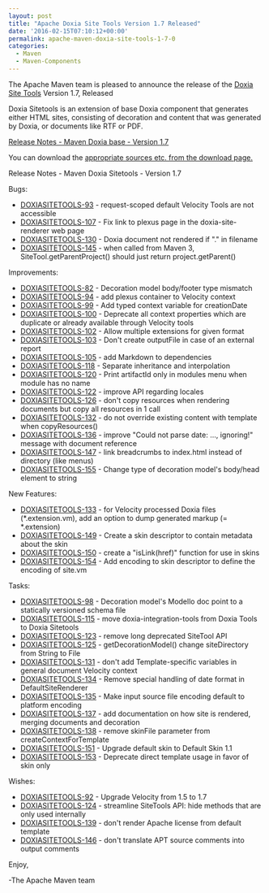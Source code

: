 ```yaml
---
layout: post
title: "Apache Doxia Site Tools Version 1.7 Released"
date: '2016-02-15T07:10:12+00:00'
permalink: apache-maven-doxia-site-tools-1-7-0
categories:
  - Maven
  - Maven-Components
---
```

The Apache Maven team is pleased to announce the release of the
[Doxia Site Tools](https://maven.apache.org/doxia/doxia-sitetools/) Version 1.7,
Released

Doxia Sitetools is an extension of base Doxia component that generates either
HTML sites, consisting of decoration and content that was generated by Doxia,
or documents like RTF or PDF.

<!-- more -->

[Release Notes - Maven Doxia base - Version 1.7](https://issues.apache.org/jira/secure/ReleaseNote.jspa?projectId=12317230&version=12330561&styleName=Text)


You can download the [appropriate sources etc. from the download page.][download]



Release Notes - Maven Doxia Sitetools - Version 1.7

Bugs:

* [DOXIASITETOOLS-93](https://issues.apache.org/jira/browse/DOXIASITETOOLS-93) -  request-scoped default Velocity Tools are not accessible
* [DOXIASITETOOLS-107](https://issues.apache.org/jira/browse/DOXIASITETOOLS-107) -  Fix link to plexus page in the doxia-site- renderer web page
* [DOXIASITETOOLS-130](https://issues.apache.org/jira/browse/DOXIASITETOOLS-130) -  Doxia document not rendered if ".<extension>" in filename
* [DOXIASITETOOLS-145](https://issues.apache.org/jira/browse/DOXIASITETOOLS-145) -  when called from Maven 3, SiteTool.getParentProject() should just return project.getParent()

Improvements:

* [DOXIASITETOOLS-82](https://issues.apache.org/jira/browse/DOXIASITETOOLS-82) -  Decoration model body/footer type mismatch
* [DOXIASITETOOLS-94](https://issues.apache.org/jira/browse/DOXIASITETOOLS-94) -  add plexus container to Velocity context
* [DOXIASITETOOLS-99](https://issues.apache.org/jira/browse/DOXIASITETOOLS-99) -  Add typed context variable for creationDate
* [DOXIASITETOOLS-100](https://issues.apache.org/jira/browse/DOXIASITETOOLS-100) -  Deprecate all context properties which are duplicate or already available through Velocity tools
* [DOXIASITETOOLS-102](https://issues.apache.org/jira/browse/DOXIASITETOOLS-102) -  Allow multiple extensions for given format
* [DOXIASITETOOLS-103](https://issues.apache.org/jira/browse/DOXIASITETOOLS-103) -  Don't create outputFile in case of an external report
* [DOXIASITETOOLS-105](https://issues.apache.org/jira/browse/DOXIASITETOOLS-105) -  add Markdown to dependencies
* [DOXIASITETOOLS-118](https://issues.apache.org/jira/browse/DOXIASITETOOLS-118) -  Separate inheritance and interpolation
* [DOXIASITETOOLS-120](https://issues.apache.org/jira/browse/DOXIASITETOOLS-120) -  Print artifactId only in modules menu when module has no name
* [DOXIASITETOOLS-122](https://issues.apache.org/jira/browse/DOXIASITETOOLS-122) -  improve API regarding locales
* [DOXIASITETOOLS-126](https://issues.apache.org/jira/browse/DOXIASITETOOLS-126) -  don't copy resources when rendering documents but copy all resources in 1 call
* [DOXIASITETOOLS-132](https://issues.apache.org/jira/browse/DOXIASITETOOLS-132) -  do not override existing content with template when copyResources()
* [DOXIASITETOOLS-136](https://issues.apache.org/jira/browse/DOXIASITETOOLS-136) -  improve "Could not parse date: ..., ignoring!" message with document reference
* [DOXIASITETOOLS-147](https://issues.apache.org/jira/browse/DOXIASITETOOLS-147) -  link breadcrumbs to index.html instead of directory (like menus)
* [DOXIASITETOOLS-155](https://issues.apache.org/jira/browse/DOXIASITETOOLS-155) -  Change type of decoration model's body/head element to string

New Features:

* [DOXIASITETOOLS-133](https://issues.apache.org/jira/browse/DOXIASITETOOLS-133) -  for Velocity processed Doxia files (*.extension.vm), add an option to dump generated markup (= *.extension)
* [DOXIASITETOOLS-149](https://issues.apache.org/jira/browse/DOXIASITETOOLS-149) -  Create a skin descriptor to contain metadata about the skin
* [DOXIASITETOOLS-150](https://issues.apache.org/jira/browse/DOXIASITETOOLS-150) -  create a "isLink(href)" function for use in skins
* [DOXIASITETOOLS-154](https://issues.apache.org/jira/browse/DOXIASITETOOLS-154) -  Add encoding to skin descriptor to define the encoding of site.vm

Tasks:

* [DOXIASITETOOLS-98](https://issues.apache.org/jira/browse/DOXIASITETOOLS-98) -  Decoration model's Modello doc point to a statically versioned schema file
* [DOXIASITETOOLS-115](https://issues.apache.org/jira/browse/DOXIASITETOOLS-115) -  move doxia-integration-tools from Doxia Tools to Doxia Sitetools
* [DOXIASITETOOLS-123](https://issues.apache.org/jira/browse/DOXIASITETOOLS-123) -  remove long deprecated SiteTool API
* [DOXIASITETOOLS-125](https://issues.apache.org/jira/browse/DOXIASITETOOLS-125) -  getDecorationModel() change siteDirectory from String to File
* [DOXIASITETOOLS-131](https://issues.apache.org/jira/browse/DOXIASITETOOLS-131) -  don't add Template-specific variables in general document Velocity context
* [DOXIASITETOOLS-134](https://issues.apache.org/jira/browse/DOXIASITETOOLS-134) -  Remove special handling of date format in DefaultSiteRenderer
* [DOXIASITETOOLS-135](https://issues.apache.org/jira/browse/DOXIASITETOOLS-135) -  Make input source file encoding default to platform encoding
* [DOXIASITETOOLS-137](https://issues.apache.org/jira/browse/DOXIASITETOOLS-137) -  add documentation on how site is rendered, merging documents and decoration
* [DOXIASITETOOLS-138](https://issues.apache.org/jira/browse/DOXIASITETOOLS-138) -  remove skinFile parameter from createContextForTemplate
* [DOXIASITETOOLS-151](https://issues.apache.org/jira/browse/DOXIASITETOOLS-151) -  Upgrade default skin to Default Skin 1.1
* [DOXIASITETOOLS-153](https://issues.apache.org/jira/browse/DOXIASITETOOLS-153) -  Deprecate direct template usage in favor of skin only

Wishes:

* [DOXIASITETOOLS-92](https://issues.apache.org/jira/browse/DOXIASITETOOLS-92) -  Upgrade Velocity from 1.5 to 1.7
* [DOXIASITETOOLS-124](https://issues.apache.org/jira/browse/DOXIASITETOOLS-124) -  streamline SiteTools API: hide methods that are only used internally
* [DOXIASITETOOLS-139](https://issues.apache.org/jira/browse/DOXIASITETOOLS-139) -  don't render Apache license from default template
* [DOXIASITETOOLS-146](https://issues.apache.org/jira/browse/DOXIASITETOOLS-146) -  don't translate APT source comments into output comments

Enjoy,

-The Apache Maven team

[download]: http://maven.apache.org/doxia/doxia-sitetools/download.cgi
 
